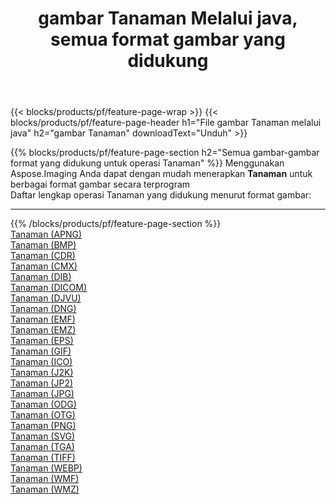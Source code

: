 ﻿---
title: gambar Tanaman Melalui java, semua format gambar yang didukung 
weight: 3920
url: /id/java/crop 
lang: id
langdirlevel: 2
locales: zh-hans,ja,it,ru,de,es,fr,nl,id,lt,pl,pt,vi,tr,ko,zh-hant,ar,hi,th,sv,cs,uk,he
description: Menggunakan Aspose.Imaging Anda dapat dengan mudah Tanaman gambar Via java
---

{{< blocks/products/pf/feature-page-wrap >}}
{{< blocks/products/pf/feature-page-header h1="File gambar Tanaman melalui java" h2="gambar Tanaman" downloadText="Unduh" >}}


{{% blocks/products/pf/feature-page-section  h2="Semua gambar-gambar format yang didukung untuk operasi Tanaman" %}}
Menggunakan Aspose.Imaging Anda dapat dengan mudah menerapkan **Tanaman** untuk berbagai format gambar secara terprogram
<br/>
Daftar lengkap operasi Tanaman yang didukung menurut format gambar:
<hr/>
{{% /blocks/products/pf/feature-page-section %}}
<div class="container-fluid productfamilypage bg-gray">
    <div class="convertypes bg-gray agp-content section">
        <div class="container">
		<div class="row other-converters">
		    <div class='col-md-2 other-converter remove-lp remove-rp'><a href="/imaging/id/java/crop/apng" >Tanaman (APNG)</a></div><div class='col-md-2 other-converter remove-lp remove-rp'><a href="/imaging/id/java/crop/bmp" >Tanaman (BMP)</a></div><div class='col-md-2 other-converter remove-lp remove-rp'><a href="/imaging/id/java/crop/cdr" >Tanaman (CDR)</a></div><div class='col-md-2 other-converter remove-lp remove-rp'><a href="/imaging/id/java/crop/cmx" >Tanaman (CMX)</a></div><div class='col-md-2 other-converter remove-lp remove-rp'><a href="/imaging/id/java/crop/dib" >Tanaman (DIB)</a></div><div class='col-md-2 other-converter remove-lp remove-rp'><a href="/imaging/id/java/crop/dicom" >Tanaman (DICOM)</a></div><div class='col-md-2 other-converter remove-lp remove-rp'><a href="/imaging/id/java/crop/djvu" >Tanaman (DJVU)</a></div><div class='col-md-2 other-converter remove-lp remove-rp'><a href="/imaging/id/java/crop/dng" >Tanaman (DNG)</a></div><div class='col-md-2 other-converter remove-lp remove-rp'><a href="/imaging/id/java/crop/emf" >Tanaman (EMF)</a></div><div class='col-md-2 other-converter remove-lp remove-rp'><a href="/imaging/id/java/crop/emz" >Tanaman (EMZ)</a></div><div class='col-md-2 other-converter remove-lp remove-rp'><a href="/imaging/id/java/crop/eps" >Tanaman (EPS)</a></div><div class='col-md-2 other-converter remove-lp remove-rp'><a href="/imaging/id/java/crop/gif" >Tanaman (GIF)</a></div><div class='col-md-2 other-converter remove-lp remove-rp'><a href="/imaging/id/java/crop/ico" >Tanaman (ICO)</a></div><div class='col-md-2 other-converter remove-lp remove-rp'><a href="/imaging/id/java/crop/j2k" >Tanaman (J2K)</a></div><div class='col-md-2 other-converter remove-lp remove-rp'><a href="/imaging/id/java/crop/jp2" >Tanaman (JP2)</a></div><div class='col-md-2 other-converter remove-lp remove-rp'><a href="/imaging/id/java/crop/jpg" >Tanaman (JPG)</a></div><div class='col-md-2 other-converter remove-lp remove-rp'><a href="/imaging/id/java/crop/odg" >Tanaman (ODG)</a></div><div class='col-md-2 other-converter remove-lp remove-rp'><a href="/imaging/id/java/crop/otg" >Tanaman (OTG)</a></div><div class='col-md-2 other-converter remove-lp remove-rp'><a href="/imaging/id/java/crop/png" >Tanaman (PNG)</a></div><div class='col-md-2 other-converter remove-lp remove-rp'><a href="/imaging/id/java/crop/svg" >Tanaman (SVG)</a></div><div class='col-md-2 other-converter remove-lp remove-rp'><a href="/imaging/id/java/crop/tga" >Tanaman (TGA)</a></div><div class='col-md-2 other-converter remove-lp remove-rp'><a href="/imaging/id/java/crop/tiff" >Tanaman (TIFF)</a></div><div class='col-md-2 other-converter remove-lp remove-rp'><a href="/imaging/id/java/crop/webp" >Tanaman (WEBP)</a></div><div class='col-md-2 other-converter remove-lp remove-rp'><a href="/imaging/id/java/crop/wmf" >Tanaman (WMF)</a></div><div class='col-md-2 other-converter remove-lp remove-rp'><a href="/imaging/id/java/crop/wmz" >Tanaman (WMZ)</a></div>
                </div>
        </div>
    </div>
</div>
<br/>


